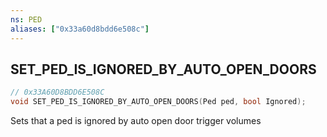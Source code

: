```yaml
---
ns: PED
aliases: ["0x33a60d8bdd6e508c"]
---
```

## SET_PED_IS_IGNORED_BY_AUTO_OPEN_DOORS

```c
// 0x33A60D8BDD6E508C
void SET_PED_IS_IGNORED_BY_AUTO_OPEN_DOORS(Ped ped, bool Ignored);
```

Sets that a ped is ignored by auto open door trigger volumes

